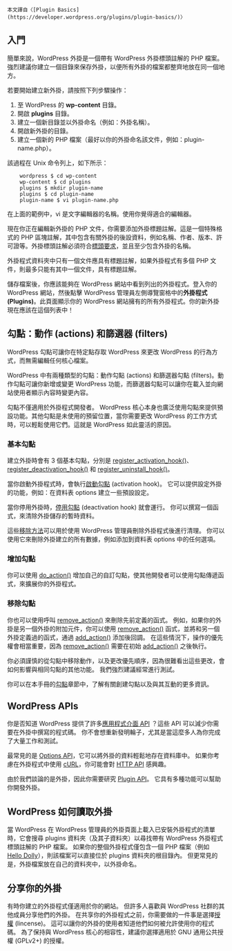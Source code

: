 ``` Block:InfoCallout
本文譯自〈[Plugin Basics](https://developer.wordpress.org/plugins/plugin-basics/)〉
```

入門
--

簡單來說，WordPress 外掛是一個帶有 WordPress 外掛標頭註解的 PHP 檔案。強烈建議你建立一個目錄來保存外掛，以便所有外掛的檔案都整齊地放在同一個地方。

若要開始建立新外掛，請按照下列步驟操作：

1.  至 WordPress 的 **wp-content** 目錄。
2.  開啟 **plugins** 目錄。
3.  建立一個新目錄並以外掛命名（例如：外掛名稱）。
4.  開啟新外掛的目錄。
5.  建立一個新的 PHP 檔案（最好以你的外掛命名該文件，例如：plugin-name.php）。

該過程在 Unix 命令列上，如下所示：

```Shell
    wordpress $ cd wp-content
    wp-content $ cd plugins
    plugins $ mkdir plugin-name
    plugins $ cd plugin-name
    plugin-name $ vi plugin-name.php
```

在上面的範例中，vi 是文字編輯器的名稱。使用你覺得適合的編輯器。

現在你正在編輯新外掛的 PHP 文件，你需要添加外掛標題註解。這是一個特殊格式的 PHP 區塊註解，其中包含有關外掛的後設資料，例如名稱、作者、版本、許可證等。外掛標頭註解必須符合[標頭要求](https://tw.wordpress.org/team/?post_type=handbook&p=539)，並且至少包含外掛的名稱。

外掛程式資料夾中只有一個文件應具有標題註解，如果外掛程式有多個 PHP 文件，則最多只能有其中一個文件，具有標題註解。

儲存檔案後，你應該能夠在 WordPress 網站中看到列出的外掛程式。登入你的 WordPress 網站，然後點擊 WordPress 管理員左側導覽窗格中的**外掛程式 (Plugins)**。此頁面顯示你的 WordPress 網站擁有的所有外掛程式。你的新外掛現在應該在這個列表中！

勾點：動作 (actions) 和篩選器 (filters)
------------------------------

WordPress 勾點可讓你在特定點存取 WordPress 來更改 WordPress 的行為方式，而無需編輯任何核心檔案。

WordPress 中有兩種類型的勾點：動作勾點 (actions) 和篩選器勾點 (filters)。動作勾點可讓你新增或變更 WordPress 功能，而篩選器勾點可以讓你在載入並向網站使用者顯示內容時變更內容。

勾點不僅適用於外掛程式開發者。 WordPress 核心本身也廣泛使用勾點來提供預設功能。其他勾點是未使用的預留位置，當你需要更改 WordPress 的工作方式時，可以輕鬆使用它們。這就是 WordPress 如此靈活的原因。

### 基本勾點

建立外掛時會有 3 個基本勾點，分別是 [register\_activation\_hook()](https://developer.wordpress.org/reference/functions/register_activation_hook/)、[register\_deactivation\_hook()](https://developer.wordpress.org/reference/functions/register_deactivation_hook/) 和 [register\_uninstall\_hook()](https://developer.wordpress.org/reference/functions/register_uninstall_hook/)。

當你啟動外掛程式時，會執行[啟動勾點](https://developer.wordpress.org/plugins/the-basics/activation-deactivation-hooks/) (activation hook)。 它可以提供設定外掛的功能，例如：在資料表 options 建立一些預設設定。

當你停用外掛時，[停用勾點](https://developer.wordpress.org/plugins/the-basics/activation-deactivation-hooks/) (deactivation hook) 就會運行。 你可以撰寫一個函式，來清除外掛儲存的暫時資料。

這些[移除方法](https://developer.wordpress.org/plugins/the-basics/uninstall-methods/)可以用於使用 WordPress 管理員刪除外掛程式後進行清理。 你可以使用它來刪除外掛建立的所有數據，例如添加到資料表 options 中的任何選項。

### 增加勾點

你可以使用 [do_action()](https://developer.wordpress.org/reference/functions/do_action/) 增加自己的自訂勾點，使其他開發者可以使用勾點傳遞函式，來擴展你的外掛程式。

### 移除勾點

你也可以使用呼叫 [remove_action()](https://developer.wordpress.org/reference/functions/remove_action/) 來刪除先前定義的函式。 例如，如果你的外掛是另一個外掛的附加元件，你可以使用 [remove_action()](https://developer.wordpress.org/reference/functions/remove_action/) 函式，並將和另一個外掛定義過的函式，通過 [add_action()](https://developer.wordpress.org/reference/functions/add_action/) 添加後回調。 在這些情況下，操作的優先權會相當重要，因為 [remove_action()](https://developer.wordpress.org/reference/functions/remove_action/) 需要在初始 [add_action()](https://developer.wordpress.org/reference/functions/add_action/) 之後執行。

你必須謹慎的從勾點中移除動作，以及更改優先順序，因為很難看出這些更改，會如何影響與相同勾點的其他功能。 我們強烈建議經常進行測試。

你可以在本手冊的[勾點](https://developer.wordpress.org/plugin/hooks/)章節中，了解有關創建勾點以及與其互動的更多資訊。

WordPress APIs
--------------

你是否知道 WordPress 提供了許多[應用程式介面 API](https://make.wordpress.org/core/handbook/core-apis/) ？這些 API 可以減少你需要在外掛中撰寫的程式碼。 你不會想重新發明輪子，尤其是當這麼多人為你完成了大量工作和測試。

最常見的是 [Options API](https://codex.wordpress.org/Options_API)，它可以將外掛的資料輕鬆地存在資料庫中。 如果你考慮在外掛程式中使用 [cURL](https://en.wikipedia.org/wiki/CURL)，你可能會對 [HTTP API](https://codex.wordpress.org/HTTP_API) 感興趣。

由於我們談論的是外掛，因此你需要研究 [Plugin API](https://codex.wordpress.org/Plugin_API)。 它具有多種功能可以幫助你開發外掛。

WordPress 如何讀取外掛
----------------

當 WordPress 在 WordPress 管理員的外掛頁面上載入已安裝外掛程式的清單時，它會搜尋 plugins 資料夾（及其子資料夾）以尋找帶有 WordPress 外掛程式標頭註解的 PHP 檔案。 如果你的整個外掛程式僅包含一個 PHP 檔案（例如 [Hello Dolly](https://wordpress.org/plugins/hello-dolly/)），則該檔案可以直接位於 plugins 資料夾的根目錄內。 但更常見的是，外掛檔案放在自己的資料夾中，以外掛命名。

分享你的外掛
------

有時你建立的外掛程式僅適用於你的網站。 但許多人喜歡與 WordPress 社群的其他成員分享他們的外掛。 在共享你的外掛程式之前，你需要做的一件事是選擇[授權](https://opensource.org/licenses/category) (lincense)。 這可以讓你的外掛的使用者知道他們如何被允許使用你的程式碼。 為了保持與 WordPress 核心的相容性，建議你選擇適用於 GNU 通用公共授權 (GPLv2+) 的授權。